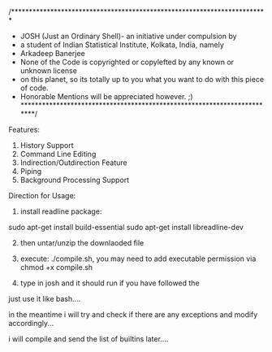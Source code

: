 /************************************************************************  
 *  JOSH (Just an Ordinary Shell)- an initiative under compulsion by
 *  a student of Indian Statistical Institute, Kolkata, India, namely
 *  Arkadeep Banerjee  
 *  None of the Code is copyrighted or copylefted by any known or unknown license  
 *  on this planet, so its totally up to you what you want to do with this piece of code.
 *  Honorable Mentions will be appreciated however. ;)
 ************************************************************************/

Features:

1) History Support
2) Command Line Editing
3) Indirection/Outdirection Feature
4) Piping
5) Background Processing Support


Direction for Usage:

1) install readline package:

  sudo apt-get install build-essential
  sudo apt-get install libreadline-dev

2) then untar/unzip the downlaoded file

3) execute: ./compile.sh, you may need to add executable permission via chmod +x compile.sh

4) type in josh and it should run if you have followed the

just use it like bash....

in the meantime i will try and check if there are any exceptions and modify accordingly...

i will compile and send the list of builtins later....

